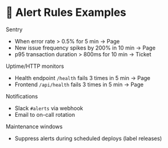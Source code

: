 # 🚨 Alert Rules Examples

Sentry
- When error rate > 0.5% for 5 min → Page
- New issue frequency spikes by 200% in 10 min → Page
- p95 transaction duration > 800ms for 10 min → Ticket

Uptime/HTTP monitors
- Health endpoint `/health` fails 3 times in 5 min → Page
- Frontend `/api/health` fails 3 times in 5 min → Page

Notifications
- Slack `#alerts` via webhook
- Email to on-call rotation

Maintenance windows
- Suppress alerts during scheduled deploys (label releases)
